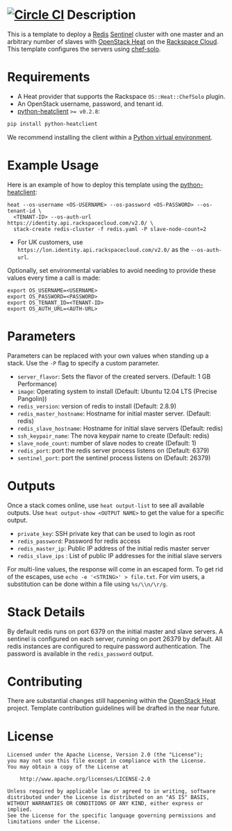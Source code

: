 [![Circle CI](https://circleci.com/gh/rackspace-orchestration-templates/redis-sentinel/tree/master.png?style=shield)](https://circleci.com/gh/rackspace-orchestration-templates/redis-sentinel)
Description
===========

This is a template to deploy a [Redis](http://redis.io/)
[Sentinel](http://redis.io/topics/sentinel) cluster with one master and an
arbitrary number of slaves with [OpenStack
Heat](https://wiki.openstack.org/wiki/Heat) on the [Rackspace
Cloud](http://www.rackspace.com/cloud/). This template configures the servers
using [chef-solo](http://docs.opscode.com/chef_solo.html).

Requirements
============
* A Heat provider that supports the Rackspace `OS::Heat::ChefSolo` plugin.
* An OpenStack username, password, and tenant id.
* [python-heatclient](https://github.com/openstack/python-heatclient)
`>= v0.2.8`:

```bash
pip install python-heatclient
```

We recommend installing the client within a [Python virtual
environment](http://www.virtualenv.org/).

Example Usage
=============
Here is an example of how to deploy this template using the
[python-heatclient](https://github.com/openstack/python-heatclient):

```
heat --os-username <OS-USERNAME> --os-password <OS-PASSWORD> --os-tenant-id \
  <TENANT-ID> --os-auth-url https://identity.api.rackspacecloud.com/v2.0/ \
  stack-create redis-cluster -f redis.yaml -P slave-node-count=2
```

* For UK customers, use `https://lon.identity.api.rackspacecloud.com/v2.0/` as
the `--os-auth-url`.

Optionally, set environmental variables to avoid needing to provide these
values every time a call is made:

```
export OS_USERNAME=<USERNAME>
export OS_PASSWORD=<PASSWORD>
export OS_TENANT_ID=<TENANT-ID>
export OS_AUTH_URL=<AUTH-URL>
```

Parameters
==========
Parameters can be replaced with your own values when standing up a stack. Use
the `-P` flag to specify a custom parameter.

* `server_flavor`: Sets the flavor of the created servers. (Default: 1 GB Performance)
* `image`: Operating system to install (Default: Ubuntu 12.04 LTS (Precise
  Pangolin))
* `redis_version`: version of redis to install (Default: 2.8.9)
* `redis_master_hostname`: Hostname for initial master server. (Default: redis)
* `redis_slave_hostname`: Hostname for initial slave servers (Default: redis)
* `ssh_keypair_name`: The nova keypair name to create (Default: redis)
* `slave_node_count`: number of slave nodes to create (Default: 1)
* `redis_port`: port the redis server process listens on (Default: 6379)
* `sentinel_port`: port the sentinel process listens on (Default: 26379)


Outputs
=======
Once a stack comes online, use `heat output-list` to see all available outputs.
Use `heat output-show <OUTPUT NAME>` to get the value for a specific output.

* `private_key`: SSH private key that can be used to login as root
* `redis_password`: Password for redis access
* `redis_master_ip`: Public IP address of the initial redis master server
* `redis_slave_ips` : List of public IP addresses for the initial slave servers

For multi-line values, the response will come in an escaped form. To get rid of
the escapes, use `echo -e '<STRING>' > file.txt`. For vim users, a substitution
can be done within a file using `%s/\\n/\r/g`.

Stack Details
=============
By default redis runs on port 6379 on the initial master and slave servers.
A sentinel is configured on each server, running on port 26379 by default.
All redis instances are configured to require password authentication.
The password is available in the `redis_password` output.

Contributing
============
There are substantial changes still happening within the [OpenStack
Heat](https://wiki.openstack.org/wiki/Heat) project. Template contribution
guidelines will be drafted in the near future.

License
=======
```
Licensed under the Apache License, Version 2.0 (the "License");
you may not use this file except in compliance with the License.
You may obtain a copy of the License at

    http://www.apache.org/licenses/LICENSE-2.0

Unless required by applicable law or agreed to in writing, software
distributed under the License is distributed on an "AS IS" BASIS,
WITHOUT WARRANTIES OR CONDITIONS OF ANY KIND, either express or implied.
See the License for the specific language governing permissions and
limitations under the License.
```

